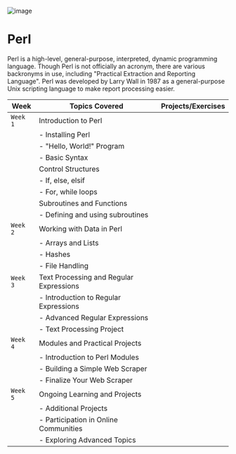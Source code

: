 ![image](https://github.com/alessiotucci/Perl/assets/116757689/4c0cb81c-7a3b-4207-a5ee-19b4028edb7a)


# Perl
Perl is a high-level, general-purpose, interpreted, dynamic programming language. Though Perl is not officially an acronym, there are various backronyms in use, including "Practical Extraction and Reporting Language". Perl was developed by Larry Wall in 1987 as a general-purpose Unix scripting language to make report processing easier.


| Week      | Topics Covered                              | Projects/Exercises                  |
|-----------|--------------------------------------------|------------------------------------|
| ``Week 1``| Introduction to Perl                       |                                    |
|           | - Installing Perl                           |                                    |
|           | - "Hello, World!" Program                   |                                    |
|           | - Basic Syntax                              |                                    |
|           | Control Structures                          |                                    |
|           | - If, else, elsif                            |                                    |
|           | - For, while loops                          |                                    |
|           | Subroutines and Functions                   |                                    |
|           | - Defining and using subroutines            |                                    |
| ``Week 2``| Working with Data in Perl                  |                                    |
|           | - Arrays and Lists                          |                                    |
|           | - Hashes                                    |                                    |
|           | - File Handling                            |                                    |
| ``Week 3``| Text Processing and Regular Expressions    |                                    |
|           | - Introduction to Regular Expressions       |                                    |
|           | - Advanced Regular Expressions              |                                    |
|           | - Text Processing Project                   |                                    |
| ``Week 4``| Modules and Practical Projects              |                                    |
|           | - Introduction to Perl Modules              |                                    |
|           | - Building a Simple Web Scraper             |                                    |
|           | - Finalize Your Web Scraper                 |                                    |
|``Week 5``| Ongoing Learning and Projects               |                                    |
|           | - Additional Projects                       |                                    |
|           | - Participation in Online Communities      |                                    |
|           | - Exploring Advanced Topics                 |                                    |
